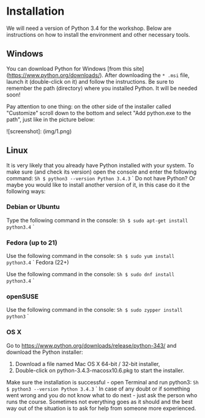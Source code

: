 # Installation

We will need a version of Python 3.4 for the workshop. Below are instructions on how to install the environment and other necessary tools.

## Windows

You can download Python for Windows [from this site] (https://www.python.org/downloads/). After downloading the `* .msi` file, launch it (double-click on it) and follow the instructions. Be sure to remember the path (directory) where you installed Python. It will be needed soon!

Pay attention to one thing: on the other side of the installer called "Customize" scroll down to the bottom and select "Add python.exe to the path", just like in the picture below:

![screenshot]: (img/1.png) 

## Linux
It is very likely that you already have Python installed with your system. To make sure (and check its version) open the console and enter the following command:
`` Sh
$ python3 --version
Python 3.4.3
`` `
Do not have Python? Or maybe you would like to install another version of it, in this case do it the following ways:

### Debian or Ubuntu

Type the following command in the console:
`` Sh
$ sudo apt-get install python3.4
`` `

### Fedora (up to 21)

Use the following command in the console:
`` Sh
$ sudo yum install python3.4
`` `
Fedora (22+)

Use the following command in the console:
`` Sh
$ sudo dnf install python3.4
`` `
### openSUSE

Use the following command in the console:
`` Sh
$ sudo zypper install python3
`` `
### OS X

Go to https://www.python.org/downloads/release/python-343/ and download the Python installer:

1. Download a file named Mac OS X 64-bit / 32-bit installer,
2. Double-click on python-3.4.3-macosx10.6.pkg to start the installer.

Make sure the installation is successful - open Terminal and run python3:
`` Sh
$ python3 --version
Python 3.4.3
`` `
In case of any doubt or if something went wrong and you do not know what to do next - just ask the person who runs the course. Sometimes not everything goes as it should and the best way out of the situation is to ask for help from someone more experienced.
